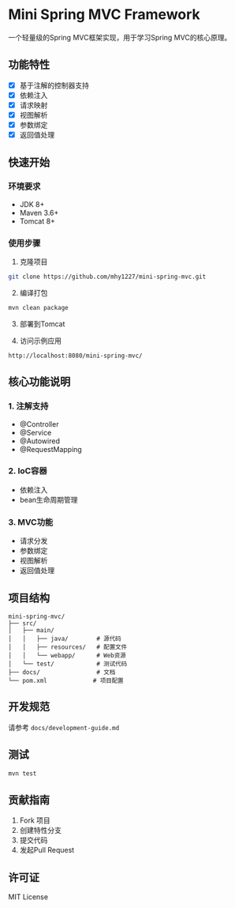 # Mini Spring MVC Framework

一个轻量级的Spring MVC框架实现，用于学习Spring MVC的核心原理。

## 功能特性

- [x] 基于注解的控制器支持
- [x] 依赖注入
- [x] 请求映射
- [x] 视图解析
- [x] 参数绑定
- [x] 返回值处理

## 快速开始

### 环境要求

- JDK 8+
- Maven 3.6+
- Tomcat 8+

### 使用步骤

1. 克隆项目
```bash
git clone https://github.com/mhy1227/mini-spring-mvc.git
```

2. 编译打包
```bash
mvn clean package
```

3. 部署到Tomcat

4. 访问示例应用
```
http://localhost:8080/mini-spring-mvc/
```

## 核心功能说明

### 1. 注解支持
- @Controller
- @Service
- @Autowired
- @RequestMapping

### 2. IoC容器
- 依赖注入
- bean生命周期管理

### 3. MVC功能
- 请求分发
- 参数绑定
- 视图解析
- 返回值处理

## 项目结构
```
mini-spring-mvc/
├── src/
│   ├── main/
│   │   ├── java/        # 源代码
│   │   ├── resources/   # 配置文件
│   │   └── webapp/      # Web资源
│   └── test/            # 测试代码
├── docs/                # 文档
└── pom.xml             # 项目配置
```

## 开发规范
请参考 `docs/development-guide.md`

## 测试
```bash
mvn test
```

## 贡献指南
1. Fork 项目
2. 创建特性分支
3. 提交代码
4. 发起Pull Request

## 许可证
MIT License 
